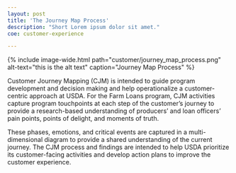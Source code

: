 ```yaml
---
layout: post
title: 'The Journey Map Process'
description: "Short Lorem ipsum dolor sit amet."
coe: customer-experience

---
```

{% include image-wide.html path="customer/journey_map_process.png" alt-text="this is the alt text" caption="Journey Map Process" %}

Customer Journey Mapping (CJM) is intended to guide program development and decision making and help operationalize a customer-centric approach at USDA. For the Farm Loans program, CJM activities capture program touchpoints at each step of the customer’s journey to provide a research-based understanding of producers’ and loan officers’ pain points, points of delight, and moments of truth.

These phases, emotions, and critical events are captured in a multi-dimensional diagram to provide a shared understanding of the current journey. The CJM process and findings are intended to help USDA prioritize its customer-facing activities and develop action plans to improve the customer experience.
